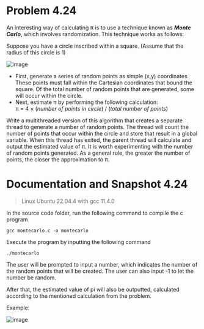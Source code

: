 # Problem 4.24  

An interesting way of calculating π is to use a technique known as ***Monte Carlo***, which involves randomization. This technique works as follows:  

Suppose you have a circle inscribed within a square. (Assume that the radius of this circle is 1)  

![image](https://github.com/Zocke07/Operating-Systems/assets/91361456/651c2efd-f1d2-406c-87d4-781e8c4d979f)  

- First, generate a series of random points as simple (x,y) coordinates. These points must fall within the Cartesian coordinates that bound the square. Of the total number of random points that are generated, some will occur within the circle.
- Next, estimate π by performing the following calculation:  
  π = 4 × (*number of points in circle*) / (*total number of points*)

Write a multithreaded version of this algorithm that creates a separate thread to generate a number of random points. The thread will count the number of points that occur within the circle and store that result in a global variable. When this thread has exited, the parent thread will calculate and output the estimated value of π. It is worth experimenting with the number of random points generated. As a general rule, the greater the number of points, the closer the approximation to π.  


# Documentation and Snapshot 4.24  

> Linux Ubuntu 22.04.4 with gcc 11.4.0

In the source code folder, run the following command to compile the c program  

<pre><code>gcc montecarlo.c -o montecarlo</code></pre>  

Execute the program by inputting the following command  

<pre><code>./montecarlo</code></pre>  

The user will be prompted to input a number, which indicates the number of the random points that will be created. The user can also input -1 to let the number be random.  

After that, the estimated value of pi will also be outputted, calculated according to the mentioned calculation from the problem.  

Example:  

![image](https://github.com/Zocke07/Operating-Systems/assets/91361456/8c8707c5-48a1-4817-a3b4-fe9cb0ffe678)
